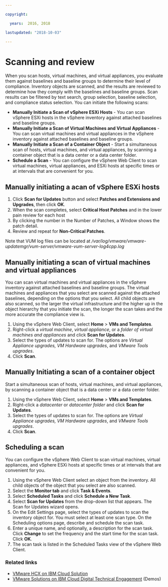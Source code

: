 ```yaml
---

copyright:

  years:  2016, 2018

lastupdated: "2018-10-03"

---
```


# Scanning and review

When you scan hosts, virtual machines, and virtual appliances, you evaluate them against baselines and baseline groups to determine their level of compliance. Inventory objects are scanned, and the results are reviewed to determine how they comply with the baselines and baseline groups. Scan results can be filtered by text search, group selection, baseline selection, and compliance status selection. You can initiate the following scans:
*	**Manually Initiate a Scan of vSphere ESXi Hosts** - You can scan vSphere ESXi hosts in the vSphere inventory against attached baselines and baseline groups.
*	**Manually Initiate a Scan of Virtual Machines and Virtual Appliances** - You can scan virtual machines and virtual appliances in the vSphere inventory against attached baselines and baseline groups.
*	**Manually Initiate a Scan of a Container Object** - Start a simultaneous scan of hosts, virtual machines, and virtual appliances, by scanning a container object that is a data center or a data center folder.
*	**Schedule a Scan** - You can configure the vSphere Web Client to scan virtual machines, virtual appliances, and ESXi hosts at specific times or at intervals that are convenient for you.

##	Manually initiating a acan of vSphere ESXi hosts

1.	Click **Scan for Updates** button and select **Patches and Extensions and Upgrades**, then click **OK**.
2.	When the scan completes, select **Critical Host Patches** and in the lower pain review for each host
3.	By clicking the number in the Number of Patches, a Window shows the patch detail.
4.	Review and repeat for **Non-Critical Patches**.

Note that VUM log files can be located at _/var/log/vmware/vmware-updatemgr/vum-server/vmware-vum-server-log4cpp.log_

##	Manually initiating a scan of virtual machines and virtual appliances

You can scan virtual machines and virtual appliances in the vSphere inventory against attached baselines and baseline groups. The virtual machines and appliances that you select are scanned against the attached baselines, depending on the options that you select. All child objects are also scanned, so the larger the virtual infrastructure and the higher up in the object hierarchy that you initiate the scan, the longer the scan takes and the more accurate the compliance view is.

1.	Using the vSphere Web Client, select **Home** > **VMs and Templates**.
2.	Right-click a _virtual machine_, _virtual appliance_, or a _folder of virtual machines and appliances_ and click **Scan for Updates**.
3.	Select the types of updates to scan for. The options are _Virtual Appliance upgrades, VM Hardware upgrades_, and _VMware Tools upgrades_.
4.	Click **Scan**.

##	Manually Initiating a scan of a container object

Start a simultaneous scan of hosts, virtual machines, and virtual appliances, by scanning a container object that is a data center or a data center folder.
1.	Using the vSphere Web Client, select **Home** > **VMs and Templates**.
2.	Right-click a _datacenter_ or _datacenter folder_ and click **Scan for Updates**.
3.	Select the types of updates to scan for. The options are _Virtual Appliance upgrades, VM Hardware upgrades_, and _VMware Tools upgrades_.
4.	Click **Scan**.

##	Scheduling a scan

You can configure the vSphere Web Client to scan virtual machines, virtual appliances, and vSphere ESXi hosts at specific times or at intervals that are convenient for you.

1.	Using the vSphere Web Client select an object from the inventory. All child objects of the object that you select are also scanned.
2.	Select the **Monitor tab** and click **Task & Events**.
3.	Select **Scheduled Tasks** and click **Schedule a New Task**.
4.	Select **Scan for Updates** from the drop-down list that appears. The Scan for Updates wizard opens.
5.	On the Edit Settings page, select the types of updates to scan the inventory object for. You must select at least one scan type. On the Scheduling options page, describe and schedule the scan task.
6.	Enter a unique name, and optionally, a description for the scan task. Click **Change** to set the frequency and the start time for the scan task. Click **OK**.
7.	The scan task is listed in the Scheduled Tasks view of the vSphere Web Client.

### Related links

* [VMware HCX on IBM Cloud Solution](https://www.ibm.com/cloud/garage/files/HCX_Architecture_Design.pdf)
* [VMware Solutions on IBM Cloud Digital Technical Engagement](https://ibm-dte.mybluemix.net/ibm-vmware) (Demos)
